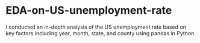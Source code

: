 # EDA-on-US-unemployment-rate
I conducted an in-depth analysis of the US unemployment rate based on key factors including year, month, state, and county using pandas in Python
